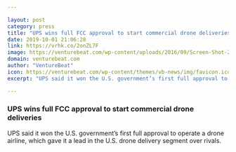 ```yaml
---

layout: post
category: press
title: "UPS wins full FCC approval to start commercial drone deliveries"
date: 2019-10-01 21:06:28
link: https://vrhk.co/2onZL7F
image: https://venturebeat.com/wp-content/uploads/2016/09/Screen-Shot-2016-09-23-at-10.41.32-PM.png?w=1200&strip=all
domain: venturebeat.com
author: "VentureBeat"
icon: https://venturebeat.com/wp-content/themes/vb-news/img/favicon.ico
excerpt: "UPS said it won the U.S. government’s first full approval to operate a drone airline, which gave it a lead in the U.S. drone delivery segment over rivals."

---
```


### UPS wins full FCC approval to start commercial drone deliveries

UPS said it won the U.S. government’s first full approval to operate a drone airline, which gave it a lead in the U.S. drone delivery segment over rivals.